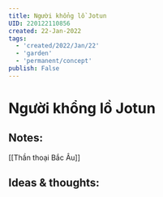 ```yaml
---
title: Người khổng lồ Jotun
UID: 220122110856
created: 22-Jan-2022
tags:
  - 'created/2022/Jan/22'
  - 'garden'
  - 'permanent/concept'
publish: False
---
```

# Người khổng lồ Jotun

## Notes:
[[Thần thoại Bắc Âu]]

## Ideas & thoughts:


